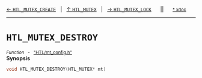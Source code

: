 [&#8592; `HTL_MUTEX_CREATE`](HTL--multithreading--htl_mutex--htl_mutex_create.md)&nbsp;&nbsp;&nbsp;|&nbsp;&nbsp;&nbsp;[&#8593; `HTL_MUTEX`](HTL--multithreading--htl_mutex.md)&nbsp;&nbsp;&nbsp;|&nbsp;&nbsp;&nbsp;[&#8594; `HTL_MUTEX_LOCK`](HTL--multithreading--htl_mutex--htl_mutex_lock.md)&nbsp;&nbsp;&nbsp;&nbsp;&nbsp;&nbsp;||&nbsp;&nbsp;&nbsp;&nbsp;&nbsp;&nbsp;<small>[\* xdoc](../xdoc/HTL.xmd#L25)</small>
***

# `HTL_MUTEX_DESTROY`
<small>*Function* &nbsp; - &nbsp; ["HTL/mt_config.h"](../include/HTL/mt_config.h)</small>  
**Synopsis**

```cpp
void HTL_MUTEX_DESTROY(HTL_MUTEX* mt)
```
